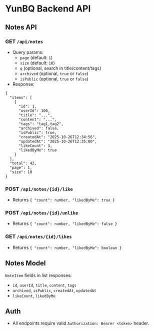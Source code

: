# YunBQ Backend API

## Notes API

### GET `/api/notes`
- Query params:
  - `page` (default: `1`)
  - `size` (default: `10`)
  - `q` (optional, search in title/content/tags)
  - `archived` (optional, `true` or `false`)
  - `isPublic` (optional, `true` or `false`)
- Response:
```
{
  "items": [
    {
      "id": 1,
      "userId": 100,
      "title": "...",
      "content": "...",
      "tags": "tag1,tag2",
      "archived": false,
      "isPublic": true,
      "createdAt": "2025-10-26T12:34:56",
      "updatedAt": "2025-10-26T12:35:00",
      "likeCount": 3,
      "likedByMe": true
    }
  ],
  "total": 42,
  "page": 1,
  "size": 10
}
```

### POST `/api/notes/{id}/like`
- Returns `{ "count": number, "likedByMe": true }`

### POST `/api/notes/{id}/unlike`
- Returns `{ "count": number, "likedByMe": false }`

### GET `/api/notes/{id}/likes`
- Returns `{ "count": number, "likedByMe": boolean }`

## Notes Model
`NoteItem` fields in list responses:
- `id`, `userId`, `title`, `content`, `tags`
- `archived`, `isPublic`, `createdAt`, `updatedAt`
- `likeCount`, `likedByMe`

## Auth
- All endpoints require valid `Authorization: Bearer <token>` header.